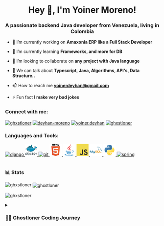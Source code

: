 <h1 align="center">Hey 👋, I'm Yoiner Moreno!</h1>
<h3 align="center">A passionate backend Java developer from Venezuela, living in Colombia</h3>

- 🔭 I’m currently working on **Amaxonia ERP like a Full Stack Developer**

- 🌱 I’m currently learning **Frameworks, and more for DB**

- 👯 I’m looking to collaborate on **any project with Java language**

- 💬 We can talk about **Typescript, Java, Algorithms, API's, Data Structure..**

- 📫 How to reach me **yoinerdeyhan@gmail.com**

- ⚡ Fun fact **I make very bad jokes**

<h3 align="left">Connect with me:</h3>
<p align="left">
<a href="https://twitter.com/ghxstloner" target="blank"><img align="center" src="https://raw.githubusercontent.com/rahuldkjain/github-profile-readme-generator/master/src/images/icons/Social/twitter.svg" alt="ghxstloner" height="30" width="40" /></a>
<a href="https://www.linkedin.com/in/yoiner-moreno/" target="blank"><img align="center" src="https://raw.githubusercontent.com/rahuldkjain/github-profile-readme-generator/master/src/images/icons/Social/linked-in-alt.svg" alt="deyhan-moreno" height="30" width="40" /></a>
<a href="https://fb.com/yoiner.deyhan" target="blank"><img align="center" src="https://raw.githubusercontent.com/rahuldkjain/github-profile-readme-generator/master/src/images/icons/Social/facebook.svg" alt="yoiner.deyhan" height="30" width="40" /></a>
<a href="https://instagram.com/ghxstloner" target="blank"><img align="center" src="https://raw.githubusercontent.com/rahuldkjain/github-profile-readme-generator/master/src/images/icons/Social/instagram.svg" alt="ghxstloner" height="30" width="40" /></a>
</p>

<h3 align="left">Languages and Tools:</h3>
<p align="left"> <a href="https://www.djangoproject.com/" target="_blank" rel="noreferrer"> <img src="https://cdn.worldvectorlogo.com/logos/django.svg" alt="django" width="40" height="40"/> </a> <a href="https://www.docker.com/" target="_blank" rel="noreferrer"> <img src="https://raw.githubusercontent.com/devicons/devicon/master/icons/docker/docker-original-wordmark.svg" alt="docker" width="40" height="40"/> </a> <a href="https://git-scm.com/" target="_blank" rel="noreferrer"> <img src="https://www.vectorlogo.zone/logos/git-scm/git-scm-icon.svg" alt="git" width="40" height="40"/> </a> <a href="https://www.w3.org/html/" target="_blank" rel="noreferrer"> <img src="https://raw.githubusercontent.com/devicons/devicon/master/icons/html5/html5-original-wordmark.svg" alt="html5" width="40" height="40"/> </a> <a href="https://www.java.com" target="_blank" rel="noreferrer"> <img src="https://raw.githubusercontent.com/devicons/devicon/master/icons/java/java-original.svg" alt="java" width="40" height="40"/> </a> <a href="https://developer.mozilla.org/en-US/docs/Web/JavaScript" target="_blank" rel="noreferrer"> <img src="https://raw.githubusercontent.com/devicons/devicon/master/icons/javascript/javascript-original.svg" alt="javascript" width="40" height="40"/> </a> <a href="https://www.mysql.com/" target="_blank" rel="noreferrer"> <img src="https://raw.githubusercontent.com/devicons/devicon/master/icons/mysql/mysql-original-wordmark.svg" alt="mysql" width="40" height="40"/> </a> <a href="https://www.python.org" target="_blank" rel="noreferrer"> <img src="https://raw.githubusercontent.com/devicons/devicon/master/icons/python/python-original.svg" alt="python" width="40" height="40"/> </a> <a href="https://spring.io/" target="_blank" rel="noreferrer"> <img src="https://www.vectorlogo.zone/logos/springio/springio-icon.svg" alt="spring" width="40" height="40"/> </a> </p>

#

### 📊 Stats

<p><img align="left" src="https://github-readme-stats.vercel.app/api/top-langs?username=ghxstloner&show_icons=true&locale=en&layout=compact" alt="ghxstloner" /></p>

<p>&nbsp;<img align="center" src="https://github-readme-stats.vercel.app/api?username=ghxstloner&show_icons=true&locale=en" alt="ghxstloner" /></p>

<p><img align="center" src="https://github-readme-streak-stats.herokuapp.com/?user=ghxstloner&" alt="ghxstloner" /></p>

<details>
 <summary><h3>👨‍💻 Ghostloner Coding Journey</h3></summary>
   Since childhood I have always had interest in everything related to technology, however I had not discovered how to convey my interest in "things." I tried to interact from an early age with technology, my father handled many computers, therefore he always used to have pieces and I tried things with those same components, or he used them to create other things. But I still needed something, while I was at school in COVID quarantine, I discovered what was truly filled and passionate about, schedule. I started as any other person, HTML5/JavaScript/CSS3 until I discovered how manageable it could be Java or Python, algorithms and data science on my own. I have not stopped learning on my own and I want to continue developing, to the point of creating applications that generate a good impact on humanity. It is comfortable to be able to have those skills to create such applications, today only work as a technical cell phone service, I must eat. But I know it's time, and I know I can go far. So far I am only 18 years old.

